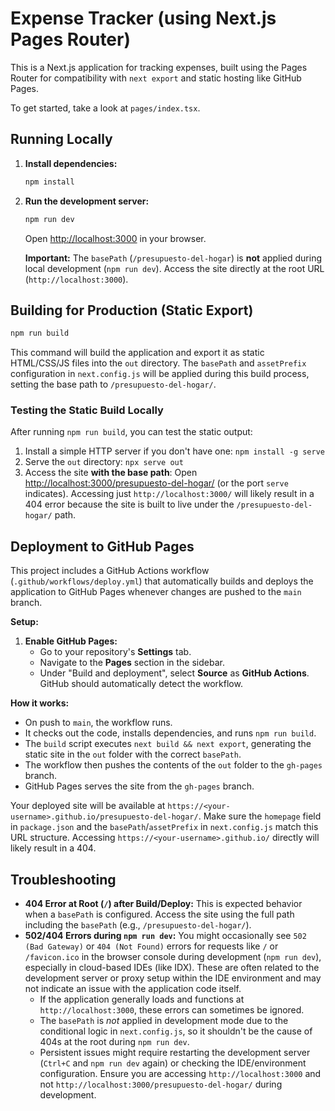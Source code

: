 
# Expense Tracker (using Next.js Pages Router)

This is a Next.js application for tracking expenses, built using the Pages Router for compatibility with `next export` and static hosting like GitHub Pages.

To get started, take a look at `pages/index.tsx`.

## Running Locally

1.  **Install dependencies:**
    ```bash
    npm install
    ```
2.  **Run the development server:**
    ```bash
    npm run dev
    ```
    Open [http://localhost:3000](http://localhost:3000) in your browser.

    **Important:** The `basePath` (`/presupuesto-del-hogar`) is **not** applied during local development (`npm run dev`). Access the site directly at the root URL (`http://localhost:3000`).

## Building for Production (Static Export)

```bash
npm run build
```

This command will build the application and export it as static HTML/CSS/JS files into the `out` directory. The `basePath` and `assetPrefix` configuration in `next.config.js` will be applied during this build process, setting the base path to `/presupuesto-del-hogar/`.

### Testing the Static Build Locally

After running `npm run build`, you can test the static output:

1.  Install a simple HTTP server if you don't have one: `npm install -g serve`
2.  Serve the `out` directory: `npx serve out`
3.  Access the site **with the base path**: Open [http://localhost:3000/presupuesto-del-hogar/](http://localhost:3000/presupuesto-del-hogar/) (or the port `serve` indicates). Accessing just `http://localhost:3000/` will likely result in a 404 error because the site is built to live under the `/presupuesto-del-hogar/` path.

## Deployment to GitHub Pages

This project includes a GitHub Actions workflow (`.github/workflows/deploy.yml`) that automatically builds and deploys the application to GitHub Pages whenever changes are pushed to the `main` branch.

**Setup:**

1.  **Enable GitHub Pages:**
    *   Go to your repository's **Settings** tab.
    *   Navigate to the **Pages** section in the sidebar.
    *   Under "Build and deployment", select **Source** as **GitHub Actions**. GitHub should automatically detect the workflow.

**How it works:**

*   On push to `main`, the workflow runs.
*   It checks out the code, installs dependencies, and runs `npm run build`.
*   The `build` script executes `next build && next export`, generating the static site in the `out` folder with the correct `basePath`.
*   The workflow then pushes the contents of the `out` folder to the `gh-pages` branch.
*   GitHub Pages serves the site from the `gh-pages` branch.

Your deployed site will be available at `https://<your-username>.github.io/presupuesto-del-hogar/`. Make sure the `homepage` field in `package.json` and the `basePath`/`assetPrefix` in `next.config.js` match this URL structure. Accessing `https://<your-username>.github.io/` directly will likely result in a 404.

## Troubleshooting

*   **404 Error at Root (`/`) after Build/Deploy:** This is expected behavior when a `basePath` is configured. Access the site using the full path including the `basePath` (e.g., `/presupuesto-del-hogar/`).
*   **502/404 Errors during `npm run dev`:** You might occasionally see `502 (Bad Gateway)` or `404 (Not Found)` errors for requests like `/` or `/favicon.ico` in the browser console during development (`npm run dev`), especially in cloud-based IDEs (like IDX). These are often related to the development server or proxy setup within the IDE environment and may not indicate an issue with the application code itself.
    *   If the application generally loads and functions at `http://localhost:3000`, these errors can sometimes be ignored.
    *   The `basePath` is *not* applied in development mode due to the conditional logic in `next.config.js`, so it shouldn't be the cause of 404s at the root during `npm run dev`.
    *   Persistent issues might require restarting the development server (`Ctrl+C` and `npm run dev` again) or checking the IDE/environment configuration. Ensure you are accessing `http://localhost:3000` and not `http://localhost:3000/presupuesto-del-hogar/` during development.
```